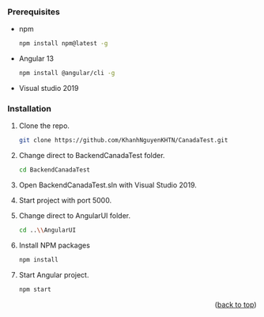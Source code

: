 ### Prerequisites
* npm
  ```sh
  npm install npm@latest -g
  ```
* Angular 13
  ```sh
  npm install @angular/cli -g
  ```
* Visual studio 2019

### Installation
1. Clone the repo.
   ```sh
   git clone https://github.com/KhanhNguyenKHTN/CanadaTest.git
   ```
2. Change direct to BackendCanadaTest folder.
   ```sh
   cd BackendCanadaTest
   ```
3. Open BackendCanadaTest.sln with Visual Studio 2019.

4. Start project with port 5000.

5. Change direct to AngularUI folder.
   ```sh
   cd ..\\AngularUI
   ```
6. Install NPM packages
   ```sh
   npm install
   ```
7. Start Angular project.
   ```js
   npm start
   ```

<p align="right">(<a href="#top">back to top</a>)</p>